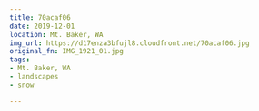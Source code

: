 ```yaml
---
title: 70acaf06
date: 2019-12-01
location: Mt. Baker, WA
img_url: https://d17enza3bfujl8.cloudfront.net/70acaf06.jpg
original_fn: IMG_1921_01.jpg
tags:
- Mt. Baker, WA
- landscapes
- snow

---
```

